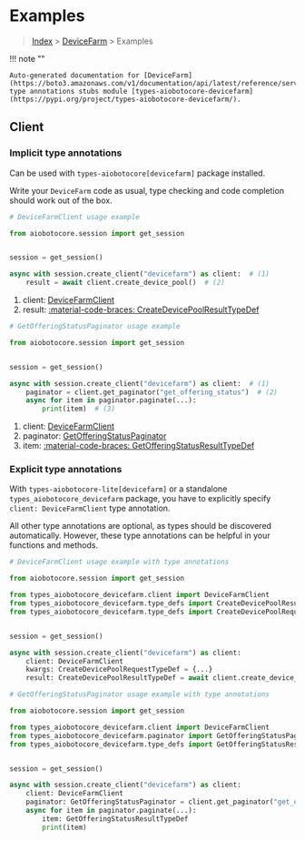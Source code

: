 # Examples

> [Index](../README.md) > [DeviceFarm](./README.md) > Examples

!!! note ""

    Auto-generated documentation for [DeviceFarm](https://boto3.amazonaws.com/v1/documentation/api/latest/reference/services/devicefarm.html#devicefarm)
    type annotations stubs module [types-aiobotocore-devicefarm](https://pypi.org/project/types-aiobotocore-devicefarm/).

## Client

### Implicit type annotations

Can be used with `types-aiobotocore[devicefarm]` package installed.

Write your `DeviceFarm` code as usual,
type checking and code completion should work out of the box.



```python
# DeviceFarmClient usage example

from aiobotocore.session import get_session


session = get_session()

async with session.create_client("devicefarm") as client:  # (1)
    result = await client.create_device_pool()  # (2)
```

1. client: [DeviceFarmClient](./client.md)
2. result: [:material-code-braces: CreateDevicePoolResultTypeDef](./type_defs.md#createdevicepoolresulttypedef) 



```python
# GetOfferingStatusPaginator usage example

from aiobotocore.session import get_session


session = get_session()

async with session.create_client("devicefarm") as client:  # (1)
    paginator = client.get_paginator("get_offering_status")  # (2)
    async for item in paginator.paginate(...):
        print(item)  # (3)
```

1. client: [DeviceFarmClient](./client.md)
2. paginator: [GetOfferingStatusPaginator](./paginators.md#getofferingstatuspaginator)
3. item: [:material-code-braces: GetOfferingStatusResultTypeDef](./type_defs.md#getofferingstatusresulttypedef) 




### Explicit type annotations

With `types-aiobotocore-lite[devicefarm]`
or a standalone `types_aiobotocore_devicefarm` package, you have to explicitly specify
`client: DeviceFarmClient` type annotation.

All other type annotations are optional, as types should be discovered automatically.
However, these type annotations can be helpful in your functions and methods.


```python
# DeviceFarmClient usage example with type annotations

from aiobotocore.session import get_session

from types_aiobotocore_devicefarm.client import DeviceFarmClient
from types_aiobotocore_devicefarm.type_defs import CreateDevicePoolResultTypeDef
from types_aiobotocore_devicefarm.type_defs import CreateDevicePoolRequestTypeDef


session = get_session()

async with session.create_client("devicefarm") as client:
    client: DeviceFarmClient
    kwargs: CreateDevicePoolRequestTypeDef = {...}
    result: CreateDevicePoolResultTypeDef = await client.create_device_pool(**kwargs)
```



```python
# GetOfferingStatusPaginator usage example with type annotations

from aiobotocore.session import get_session

from types_aiobotocore_devicefarm.client import DeviceFarmClient
from types_aiobotocore_devicefarm.paginator import GetOfferingStatusPaginator
from types_aiobotocore_devicefarm.type_defs import GetOfferingStatusResultTypeDef


session = get_session()

async with session.create_client("devicefarm") as client:
    client: DeviceFarmClient
    paginator: GetOfferingStatusPaginator = client.get_paginator("get_offering_status")
    async for item in paginator.paginate(...):
        item: GetOfferingStatusResultTypeDef
        print(item)
```


